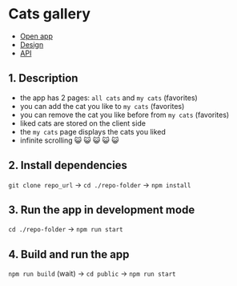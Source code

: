# Cats gallery

- [Open app](http://80.78.241.253:3004)
- [Design](https://bit.ly/3utxaL2)
- [API](https://thecatapi.com)

## 1. Description
- the app has 2 pages: `all cats` and `my cats` (favorites)
- you can add the cat you like to `my cats` (favorites)
- you can remove the cat you like before from `my cats` (favorites)
- liked cats are stored on the client side
- the `my cats` page displays the cats you liked
- infinite scrolling 😺 😺 😺 😺 😺

## 2. Install dependencies
`git clone repo_url` → `cd ./repo-folder` → `npm install`

## 3. Run the app in development mode
`cd ./repo-folder` → `npm run start`

## 4. Build and run the app
`npm run build` (wait) → `cd public` → `npm run start`
